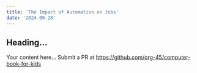 ```yaml
---
title: 'The Impact of Automation on Jobs'
date: '2024-09-28'
---
```


## Heading...
Your content here...
Submit a PR at https://github.com/org-45/computer-book-for-kids
